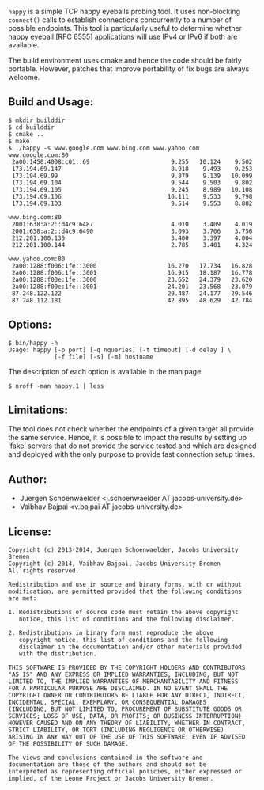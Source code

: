 `happy` is a simple TCP happy eyeballs probing tool. It uses
non‐blocking `connect()`  calls  to  establish connections concurrently
to a number of possible endpoints. This  tool  is  particularly  useful
to  determine whether  happy  eyeball [RFC 6555] applications will use
IPv4 or IPv6 if both are available.

The build environment uses cmake and hence the code should be fairly
portable. However, patches that improve portability of fix bugs are
always welcome.

Build and Usage:
----------------

    $ mkdir builddir
    $ cd builddir
    $ cmake ..
    $ make
    $ ./happy ‐s www.google.com www.bing.com www.yahoo.com
    www.google.com:80
     2a00:1450:4008:c01::69                       9.255   10.124    9.502
     173.194.69.147                               8.918    9.493    9.253
     173.194.69.99                                9.879    9.139   10.099
     173.194.69.104                               9.544    9.503    9.802
     173.194.69.105                               9.245    8.989   10.108
     173.194.69.106                              10.111    9.533    9.798
     173.194.69.103                               9.514    9.553    8.882

    www.bing.com:80
     2001:638:a:2::d4c9:6487                      4.010    3.409    4.019
     2001:638:a:2::d4c9:6490                      3.093    3.706    3.756
     212.201.100.135                              3.400    3.397    4.004
     212.201.100.144                              2.785    3.401    4.324

    www.yahoo.com:80
     2a00:1288:f006:1fe::3000                    16.270   17.734   16.828
     2a00:1288:f006:1fe::3001                    16.915   18.187   16.778
     2a00:1288:f00e:1fe::3000                    23.652   24.379   23.620
     2a00:1288:f00e:1fe::3001                    24.201   23.568   23.079
     87.248.122.122                              29.487   24.177   29.546
     87.248.112.181                              42.895   48.629   42.784

Options:
--------

    $ bin/happy -h
    Usage: happy [-p port] [-q nqueries] [-t timeout] [-d delay ] \
                 [-f file] [-s] [-m] hostname

The description of each option is available in the man page:

    $ nroff -man happy.1 | less

Limitations:
-----------

The  tool  does  not  check whether the endpoints of a given target all
provide the same service. Hence, it is possible to impact  the results
by setting up ’fake’ servers that do not provide the service tested and
which are designed and deployed with the only purpose to provide  fast
connection setup times.

Author:
-------

- Juergen Schoenwaelder <j.schoenwaelder AT jacobs‐university.de>
- Vaibhav Bajpai <v.bajpai AT jacobs‐university.de>

License:
--------

    Copyright (c) 2013-2014, Juergen Schoenwaelder, Jacobs University Bremen
    Copyright (c) 2014, Vaibhav Bajpai, Jacobs University Bremen
    All rights reserved.

    Redistribution and use in source and binary forms, with or without
    modification, are permitted provided that the following conditions
    are met:

    1. Redistributions of source code must retain the above copyright
       notice, this list of conditions and the following disclaimer.

    2. Redistributions in binary form must reproduce the above
       copyright notice, this list of conditions and the following
       disclaimer in the documentation and/or other materials provided
       with the distribution.

    THIS SOFTWARE IS PROVIDED BY THE COPYRIGHT HOLDERS AND CONTRIBUTORS
    "AS IS" AND ANY EXPRESS OR IMPLIED WARRANTIES, INCLUDING, BUT NOT
    LIMITED TO, THE IMPLIED WARRANTIES OF MERCHANTABILITY AND FITNESS
    FOR A PARTICULAR PURPOSE ARE DISCLAIMED. IN NO EVENT SHALL THE
    COPYRIGHT OWNER OR CONTRIBUTORS BE LIABLE FOR ANY DIRECT, INDIRECT,
    INCIDENTAL, SPECIAL, EXEMPLARY, OR CONSEQUENTIAL DAMAGES
    (INCLUDING, BUT NOT LIMITED TO, PROCUREMENT OF SUBSTITUTE GOODS OR
    SERVICES; LOSS OF USE, DATA, OR PROFITS; OR BUSINESS INTERRUPTION)
    HOWEVER CAUSED AND ON ANY THEORY OF LIABILITY, WHETHER IN CONTRACT,
    STRICT LIABILITY, OR TORT (INCLUDING NEGLIGENCE OR OTHERWISE)
    ARISING IN ANY WAY OUT OF THE USE OF THIS SOFTWARE, EVEN IF ADVISED
    OF THE POSSIBILITY OF SUCH DAMAGE.

    The views and conclusions contained in the software and
    documentation are those of the authors and should not be
    interpreted as representing official policies, either expressed or
    implied, of the Leone Project or Jacobs University Bremen.

